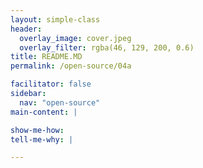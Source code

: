 ```yaml
---
layout: simple-class
header:
  overlay_image: cover.jpeg
  overlay_filter: rgba(46, 129, 200, 0.6)
title: README.MD
permalink: /open-source/04a

facilitator: false
sidebar:
  nav: "open-source"
main-content: |

show-me-how:
tell-me-why: |

---
```

